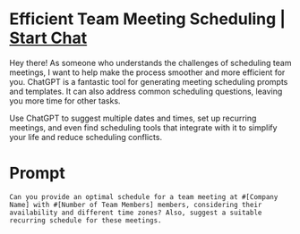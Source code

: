 

# Efficient Team Meeting Scheduling | [Start Chat](https://gptcall.net/chat.html?data=%7B%22contact%22%3A%7B%22id%22%3A%228aa78db2-31c3-4681-90c8-ef59a4757b9c%22%2C%22flow%22%3Atrue%7D%7D)
Hey there! As someone who understands the challenges of scheduling team meetings, I want to help make the process smoother and more efficient for you. ChatGPT is a fantastic tool for generating meeting scheduling prompts and templates. It can also address common scheduling questions, leaving you more time for other tasks. 



Use ChatGPT to suggest multiple dates and times, set up recurring meetings, and even find scheduling tools that integrate with it to simplify your life and reduce scheduling conflicts.

# Prompt

```
Can you provide an optimal schedule for a team meeting at #[Company Name] with #[Number of Team Members] members, considering their availability and different time zones? Also, suggest a suitable recurring schedule for these meetings.
```





